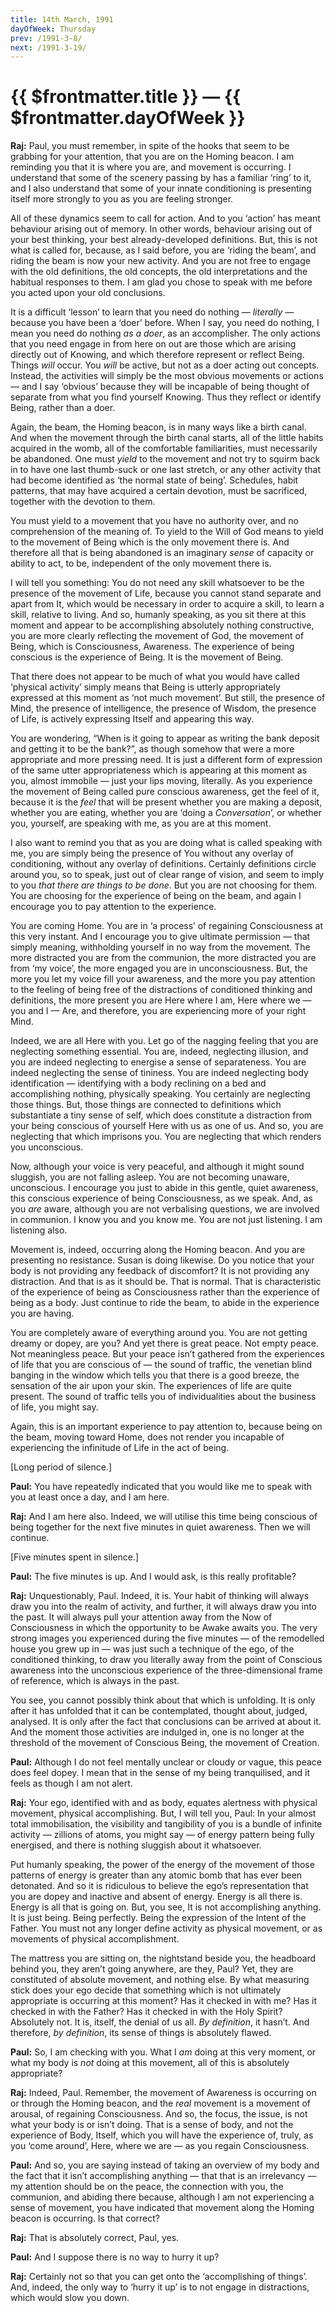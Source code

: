 ```yaml
---
title: 14th March, 1991  
dayOfWeek: Thursday
prev: /1991-3-8/
next: /1991-3-19/
---
```


# {{ $frontmatter.title }} — {{ $frontmatter.dayOfWeek }}

**Raj:** Paul, you must remember, in spite of the hooks that seem to be grabbing for your attention, that you are on the Homing beacon. 
I am reminding you that it is where you are, and movement is occurring. 
I understand that some of the scenery passing by has a familiar ‘ring’ to it, and I also understand that some of your innate conditioning is presenting itself more strongly to you as you are feeling stronger.

All of these dynamics seem to call for action. 
And to you ‘action’ has meant behaviour arising out of memory. 
In other words, behaviour arising out of your best thinking, your best already-developed definitions. 
But, this is not what is called for, because, as I said before, you are ‘riding the beam’, and riding the beam is now your new activity. 
And you are not free to engage with the old definitions, the old concepts, the old interpretations and the habitual responses to them. 
I am glad you chose to speak with me before you acted upon your old conclusions.

It is a difficult ‘lesson’ to learn that you need do nothing — *literally* — because you have been a ‘doer’ before. 
When I say, you need do nothing, I mean you need do nothing *as a doer*, as an accomplisher. 
The only actions that you need engage in from here on out are those which are arising directly out of Knowing, and which therefore represent or reflect Being. 
Things *will* occur. 
You *will* be active, but not as a doer acting out concepts. 
Instead, the activities will simply be the most obvious movements or actions — and I say ‘obvious’ because they will be incapable of being thought of separate from what you find yourself Knowing. 
Thus they reflect or identify Being, rather than a doer.

Again, the beam, the Homing beacon, is in many ways like a birth canal. 
And when the movement through the birth canal starts, all of the little habits acquired in the womb, all of the comfortable familiarities, must necessarily be abandoned. 
One must *yield* to the movement and not try to squirm back in to have one last thumb-suck or one last stretch, or any other activity that had become identified as ‘the normal state of being’. 
Schedules, habit patterns, that may have acquired a certain devotion, must be sacrificed, together with the devotion to them.

You must yield to a movement that you have no authority over, and no comprehension of the meaning of. 
To yield to the Will of God means to yield to the movement of Being which is the only movement there is. 
And therefore all that is being abandoned is an imaginary *sense* of capacity or ability to act, to be, independent of the only movement there is. 

I will tell you something: You do not need any skill whatsoever to be the presence of the movement of Life, because you cannot stand separate and apart from It, which would be necessary in order to acquire a skill, to learn a skill, relative to living. 
And so, humanly speaking, as you sit there at this moment and appear to be accomplishing absolutely nothing constructive, you are more clearly reflecting the movement of God, the movement of Being, which is Consciousness, Awareness. 
The experience of being conscious is the experience of Being. 
It is the movement of Being.

That there does not appear to be much of what you would have called ‘physical activity’ simply means that Being is utterly appropriately expressed at this moment as ‘not much movement’. 
But still, the presence of Mind, the presence of intelligence, the presence of Wisdom, the presence of Life, is actively expressing Itself and appearing this way.

You are wondering, “When is it going to appear as writing the bank deposit and getting it to be the bank?”, as though somehow that were a more appropriate and more pressing need. 
It is just a different form of expression of the same utter appropriateness which is appearing at this moment as you, almost immobile — just your lips moving, literally. 
As you experience the movement of Being called pure conscious awareness, get the feel of it, because it is the *feel* that will be present whether you are making a deposit, whether you are eating, whether you are ‘doing a *Conversation*’, or whether you, yourself, are speaking with me, as you are at this moment.

I also want to remind you that as you are doing what is called speaking with me, you are simply being the presence of You without any overlay of conditioning, without any overlay of definitions. 
Certainly definitions circle around you, so to speak, just out of clear range of vision, and seem to imply to you *that there are things to be done*. 
But you are not choosing for them. 
You are choosing for the experience of being on the beam, and again I encourage you to pay attention to the experience.

You are coming Home. 
You are in ‘a process’ of regaining Consciousness at this very instant. 
And I encourage you to give ultimate permission — that simply meaning, withholding yourself in no way from the movement. 
The more distracted you are from the communion, the more distracted you are from ‘my voice’, the more engaged you are in unconsciousness. 
But, the more you let my voice fill your awareness, and the more you pay attention to the feeling of being free of the distractions of conditioned thinking and definitions, the more present you are Here where I am, Here where we — you and I — Are, and therefore, you
are experiencing more of your right Mind.

Indeed, we are all Here with you. 
Let go of the nagging feeling that you are neglecting something essential. 
You are, indeed, neglecting illusion, and you are indeed neglecting to energise a sense of
separateness. 
You are indeed neglecting the sense of tininess. 
You are indeed neglecting body identification — identifying with a body reclining on a bed and accomplishing nothing, physically speaking. 
You certainly are neglecting those things. 
But, those things are connected to definitions which substantiate a tiny sense of self, which does constitute a distraction from your being conscious of yourself Here with us as one of us. 
And so, you are neglecting that which imprisons you. 
You are neglecting that which renders you unconscious.

Now, although your voice is very peaceful, and although it might sound sluggish, you are not falling asleep. 
You are not becoming unaware, unconscious. 
I encourage you just to abide in this gentle, quiet awareness, this conscious experience of being Consciousness, as we speak. 
And, as you *are* aware, although you are not verbalising questions, we are involved in communion. 
I know you and you know me. 
You are not just listening. 
I am listening also.

Movement is, indeed, occurring along the Homing beacon. 
And you are presenting no resistance. 
Susan is doing likewise. 
Do you notice that your body is not providing any feedback of discomfort? 
It is not providing any distraction. 
And that is as it should be. 
That is normal. 
That is characteristic of the experience of being as Consciousness rather than the experience of being as a body. 
Just continue to ride the beam, to abide in the experience you are having.

You are completely aware of everything around you. 
You are not getting dreamy or dopey, are you? 
And yet there is great peace. 
Not empty peace. 
Not meaningless peace. 
But your peace isn’t gathered from the experiences of life that you are conscious of — the sound of traffic, the venetian blind banging in the window which tells you that there is a good breeze, the sensation of the air upon your skin. 
The experiences of life are quite present. 
The sound of traffic tells you of individualities about the business of life, you might say.

Again, this is an important experience to pay attention to, because being on the beam, moving toward Home, does not render you incapable of experiencing the infinitude of Life in the act of being.

[Long period of silence.]

**Paul:** You have repeatedly indicated that you would like me to speak with you at least once a day, and I am here.

**Raj:** And I am here also. 
Indeed, we will utilise this time being conscious of being together for the next five minutes in quiet awareness. 
Then we will continue.

[Five minutes spent in silence.]

**Paul:** The five minutes is up. 
And I would ask, is this really profitable?

**Raj:** Unquestionably, Paul. 
Indeed, it is. 
Your habit of thinking will always draw you into the realm of activity, and further, it will always draw you into the past. 
It will always pull your attention away from the Now of Consciousness in which the opportunity to be Awake awaits you. 
The very strong images you experienced during the five minutes — of the remodelled house you grew up in — was just such a technique of the ego, of the conditioned thinking, to draw you literally away from the point of Conscious awareness into the unconscious experience of the three-dimensional frame of reference, which is always in the past.

You see, you cannot possibly think about that which is unfolding. 
It is only after it has unfolded that it can be contemplated, thought about, judged, analysed. 
It is only after the fact that conclusions can be arrived at about it. 
And the moment those activities are indulged in, one is no longer at the threshold of the movement of Conscious Being, the movement of Creation.

**Paul:** Although I do not feel mentally unclear or cloudy or vague, this peace does feel dopey. 
I mean that in the sense of my being tranquilised, and it feels as though I am not alert.

**Raj:** Your ego, identified with and as body, equates alertness with physical movement, physical accomplishing. 
But, I will tell you, Paul: In your almost total immobilisation, the visibility and tangibility of you is a bundle of infinite activity — zillions of atoms, you might say — of energy pattern being fully energised, and there is nothing sluggish about it whatsoever.

Put humanly speaking, the power of the energy of the movement of those patterns of energy is greater than any atomic bomb that has ever been detonated. 
And so it is ridiculous to believe the ego’s representation that you are dopey and inactive and absent of energy. 
Energy is all there is. 
Energy is all that is going on. 
But, you see, It is not accomplishing anything. 
It is just being. 
Being perfectly. 
Being the expression of the Intent of the Father. 
You must not any longer define activity as physical movement, or as movements of physical
accomplishment.

The mattress you are sitting on, the nightstand beside you, the headboard behind you, they aren’t going anywhere, are they, Paul? 
Yet, they are constituted of absolute movement, and nothing else. 
By what measuring stick does your ego decide that something which is not ultimately appropriate is occurring at this moment? 
Has it checked in with me? 
Has it checked in with the Father? 
Has it checked in with the Holy Spirit? 
Absolutely not. 
It is, itself, the denial of us all. 
*By definition*, it hasn’t. 
And therefore, *by definition*, its sense of things is absolutely flawed.

**Paul:** So, I am checking with you. 
What I *am* doing at this very moment, or what my body is *not* doing at this movement, all of this is absolutely appropriate?

**Raj:** Indeed, Paul. Remember, the movement of Awareness is occurring on or through the Homing beacon, and the *real* movement is a movement of arousal, of regaining Consciousness. 
And so, the focus, the issue, is not what your body is or isn’t doing. 
That is a sense of body, and not the experience of Body, Itself, which you will have the experience of, truly, as you ‘come around’, Here, where we are — as you regain Consciousness.

**Paul:** And so, you are saying instead of taking an overview of my body and the fact that it isn’t accomplishing anything — that that is an irrelevancy — my attention should be on the peace, the connection with you, the communion, and abiding there because, although I am not experiencing a sense of movement, you have indicated that movement along the Homing beacon is occurring. 
Is that correct?

**Raj:** That is absolutely correct, Paul, yes.

**Paul:** And I suppose there is no way to hurry it up?

**Raj:** Certainly not so that you can get onto the ‘accomplishing of things’. 
And, indeed, the only way to ‘hurry it up’ is to not engage in distractions, which would slow you down.
